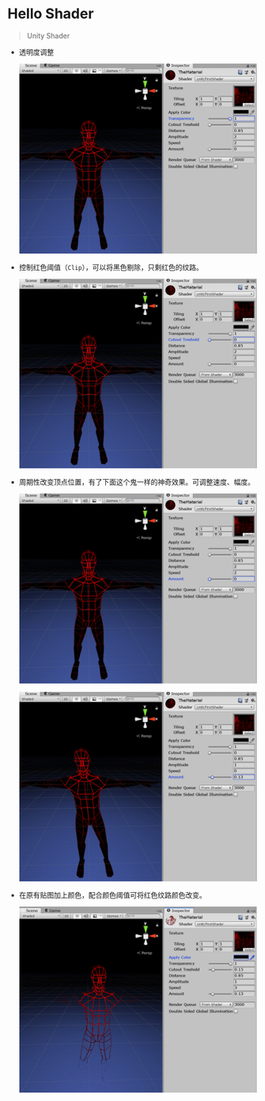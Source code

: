 # Hello Shader

> Unity Shader

- 透明度调整

  ![Transparency](README/Transparency.gif)

- 控制红色阈值（`Clip`），可以将黑色剔除，只剩红色的纹路。

  ![Cutout](README/Cutout.gif)

- 周期性改变顶点位置，有了下面这个鬼一样的神奇效果。可调整速度、幅度。

  ![Shake](README/Shake.gif)

  ![Shake](README/Shake2.gif)

- 在原有贴图加上颜色，配合颜色阈值可将红色纹路颜色改变。

  ![Color](README/Color.gif)

  
